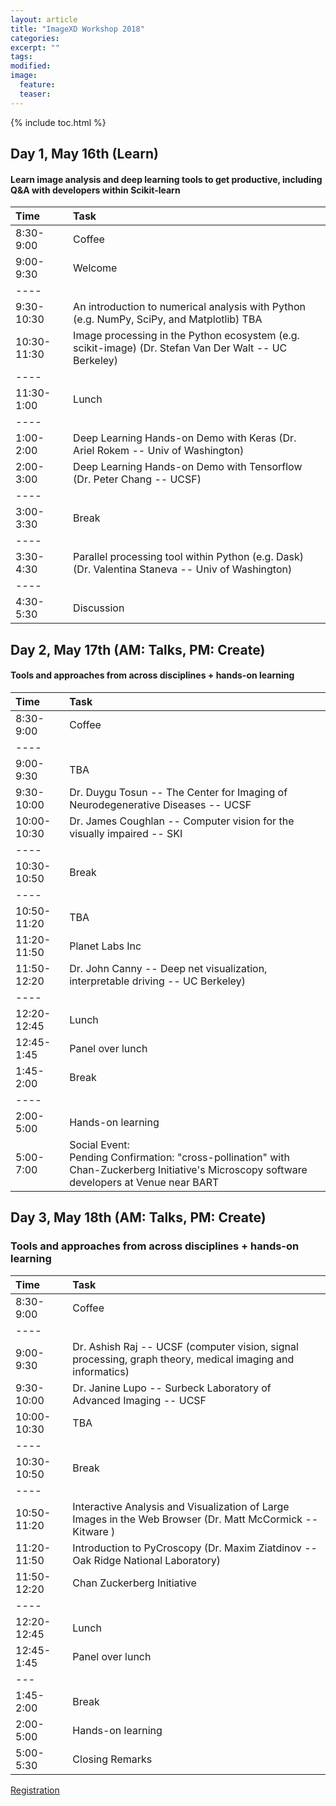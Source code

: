 ```yaml
---
layout: article
title: "ImageXD Workshop 2018"
categories:
excerpt: ""
tags:
modified:
image:
  feature:
  teaser:  
---
```


{% include toc.html %}


## Day 1, May 16th (Learn)

#### Learn image analysis and deep learning tools to get productive, including Q&A with developers within Scikit-learn

| Time        | Task    |
|:------------|:--------|
| 8:30-9:00   | <span class="badge warning">Coffee</span>|
| 9:00-9:30   | Welcome |
|----
| 9:30-10:30  | An introduction to numerical analysis with Python (e.g. NumPy, SciPy, and Matplotlib) TBA |
| 10:30-11:30 | Image processing in the Python ecosystem (e.g. scikit-image) (Dr. Stefan Van Der Walt -- UC Berkeley) |
|----
| 11:30-1:00  | <span class="badge warning">Lunch</span>   |
|----
| 1:00-2:00   | Deep Learning Hands-on Demo with Keras (Dr. Ariel Rokem -- Univ of Washington) |
| 2:00-3:00   | Deep Learning Hands-on Demo with Tensorflow (Dr. Peter Chang -- UCSF)   |
|----
| 3:00-3:30   | <span class="badge warning">Break</span>   |
|----
| 3:30-4:30   | Parallel processing tool within Python (e.g. Dask) (Dr. Valentina Staneva -- Univ of Washington) |
|----
| 4:30-5:30   | Discussion |

## Day 2, May 17th (AM: Talks, PM: Create)

#### Tools and approaches from across disciplines + hands-on learning

| Time        | Task    |
|:------------|:--------|
| 8:30-9:00   | <span class="badge warning">Coffee</span>  |
|----
| 9:00-9:30   | TBA |
| 9:30-10:00  | Dr. Duygu Tosun -- The Center for Imaging of Neurodegenerative Diseases  -- UCSF |
| 10:00-10:30 | Dr. James Coughlan -- Computer vision for the visually impaired -- SKI |
|----
| 10:30-10:50  | <span class="badge warning">Break</span>   |
|----
| 10:50-11:20  | TBA  |
| 11:20-11:50  | Planet Labs Inc |
| 11:50-12:20  | Dr. John Canny -- Deep net visualization, interpretable driving  -- UC Berkeley) |
|----
| 12:20-12:45  | <span class="badge warning">Lunch</span>  |
| 12:45-1:45   | <span class="badge success">Panel over lunch</span> |
| 1:45-2:00    | Break |
|----
| 2:00-5:00    | Hands-on learning |
| 5:00-7:00    | <span class="badge danger">Social Event:</span> <br/> Pending Confirmation: "cross-pollination" with Chan-Zuckerberg Initiative's Microscopy software developers at Venue near BART |


## Day 3, May 18th (AM: Talks, PM: Create)

### Tools and approaches from across disciplines + hands-on learning


| Time        | Task    |
|:------------|:--------|
| 8:30-9:00   | <span class="badge warning">Coffee</span>  |
|----
| 9:00-9:30   | Dr. Ashish Raj -- UCSF (computer vision, signal processing, graph theory, medical imaging and informatics)  |
| 9:30-10:00  | Dr. Janine Lupo -- Surbeck Laboratory of Advanced Imaging -- UCSF |
| 10:00-10:30 | TBA |
|----
| 10:30-10:50  | <span class="badge warning">Break</span>   |
|----
| 10:50-11:20  | Interactive Analysis and Visualization of Large Images in the Web Browser (Dr. Matt McCormick -- Kitware )  |
| 11:20-11:50  | Introduction to PyCroscopy (Dr. Maxim Ziatdinov -- Oak Ridge National Laboratory)   |
| 11:50-12:20  | Chan Zuckerberg Initiative |
|----
| 12:20-12:45  | <span class="badge warning">Lunch</span>  |
| 12:45-1:45   | <span class="badge success">Panel over lunch</span> |
|---
| 1:45-2:00    | Break |
| 2:00-5:00    | Hands-on learning |
| 5:00-5:30    | Closing Remarks |

<a href="https://docs.google.com/forms/d/13gRMnLP3MTd3g6JoxfTZT0vBZqa10dE3Gg5HOwRR82Y/" class="btn"> Registration </a>
